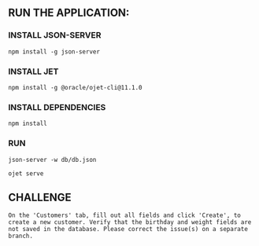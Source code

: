 ## RUN THE APPLICATION:

### INSTALL JSON-SERVER
`npm install -g json-server`

### INSTALL JET
`npm install -g @oracle/ojet-cli@11.1.0`

### INSTALL DEPENDENCIES
`npm install`

### RUN
`json-server -w db/db.json`

`ojet serve`

## CHALLENGE

`On the 'Customers' tab, fill out all fields and click 'Create', to create a new customer. Verify that the birthday and weight fields are not saved in the database. Please correct the issue(s) on a separate branch.`
